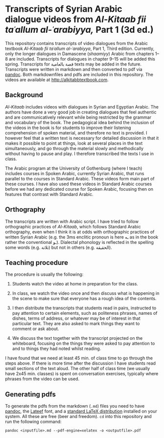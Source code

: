 # Transcripts of Syrian Arabic dialogue videos from *Al-Kitaab fii taʿallum al-ʿarabiyya,* Part 1 (3d ed.)

This repository contains transcripts of video dialogues from the Arabic textbook *Al-Kitaab fii taʿallum al-ʿarabiyya*, Part&nbsp;1, Third edition. Currently, only the longer dialogues in Damascene (*shaamiyy*) Arabic from chapters 1–8 are included. Transcripts for dialogues in chapter 9–15 will be added this spring. Transcripts for قصة بالعامية texts may be added in the future. Transcripts were written in markdown and then converted to pdf via [pandoc](http://pandoc.org). Both markdownfiles and pdfs are included in this repository. The videos are available at <http://alkitabbtextbook.com>.


## Background

*Al-Kitaab* includes videos with dialogues in Syrian and Egyptian Arabic. The authors have done a very good job in creating dialogues that feel authentic and are communicatively relevant while being restricted by the grammar and vocabulary of the book. The pedagogical idea behind the inclusion of the videos in the book is for students to improve their listening comprehension of spoken material, and therefore no text is provided. I however feel that a written text is necessary for detailed discussion in that it makes it possible to point at things, look at several places in the text simultaneously, and go through the material slowly and methodically without having to pause and play. I therefore transcribed the texts I use in class.

The Arabic program at the University of Gothenburg (where I teach) includes courses in Spoken Arabic, currently Syrian Arabic, that runs parallel to the courses in Standard Arabic. These videos form main part of these courses. I have also used these videos in Standard Arabic courses before we had any dedicated course for Spoken Arabic, focusing then on features that contrast with Standard Arabic.

## Orthography

The transcripts are written with Arabic script. I have tried to follow orthographic practices of *Al-Kitaab*, which follows Standard Arabic orthography, even when I think it is at odds with orthographic practices of written Syrian Arabic (e.g. the 3ms enclitic pronoun is here ـه as in the book rather the conventional ـو). Dialectal phonology is reflected in the spelling some words (e.g. تلاتة) but not in others (e.g. الحقيقة).

## Teaching procedure


The procedure is usually the following:

1. Students watch the video at home in preparation for the class.

2. In class, we watch the video once and then discuss what is happening in the scene to make sure that everyone has a rough idea of the contents.

3. I then distribute the transcripts that students read in pairs, instructed to pay attention to certain elements, such as politeness phrases, names of dishes, terms of address, or whatever may be of interest in that particular text. They are also asked to mark things they want to comment or ask about.

4. We discuss the text together with the transcript projected on the whiteboard, focusing on the things they were asked to pay attention to and to things they had noted whilst reading.

I have found that we need at least 45 min. of class time to go through the steps above. If there is more time after the discussion I have students read small sections of the text aloud. The other half of class time (we usually have 2x45 min. classes) is spent on conversation exercises, typically where phrases from the video can be used.

## Generating pdfs

To generate the pdfs from the markdown (`.md`) files you need to have [pandoc](http://pandoc.org), the [Lateef](https://software.sil.org/lateef/) font, and a [standard LaTeX distribution](https://ctan.org/starter) installed on your system. All these are free (beer and freedom). `cd` into this repository and run the following command:

```
pandoc <inputfile>.md --pdf-engine=xelatex -o <outputfile>.pdf
```
